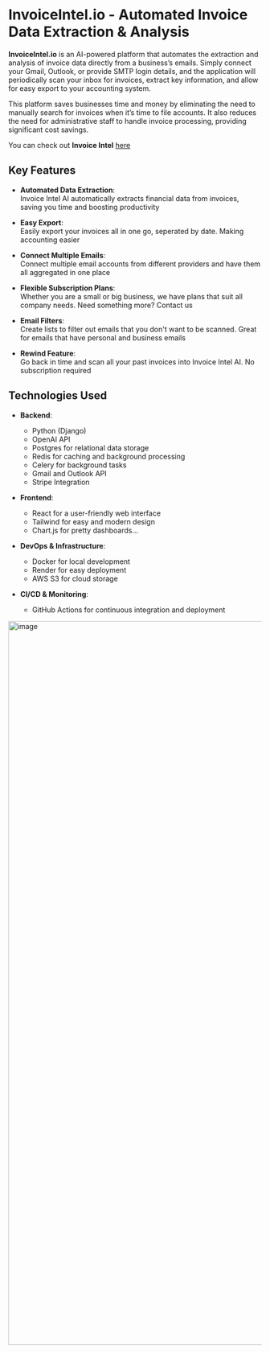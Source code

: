 # InvoiceIntel.io - Automated Invoice Data Extraction & Analysis

**InvoiceIntel.io** is an AI-powered platform that automates the extraction and analysis of invoice data directly from a business’s emails. Simply connect your Gmail, Outlook, or provide SMTP login details, and the application will periodically scan your inbox for invoices, extract key information, and allow for easy export to your accounting system.

This platform saves businesses time and money by eliminating the need to manually search for invoices when it’s time to file accounts. It also reduces the need for administrative staff to handle invoice processing, providing significant cost savings.

You can check out **Invoice Intel** [here](https://invoiceintel.io)

## Key Features

- **Automated Data Extraction**:  
Invoice Intel AI automatically extracts financial data from invoices, saving you time and boosting productivity

- **Easy Export**:  
Easily export your invoices all in one go, seperated by date. Making accounting easier

- **Connect Multiple Emails**:  
Connect multiple email accounts from different providers and have them all aggregated in one place

- **Flexible Subscription Plans**:  
Whether you are a small or big business, we have plans that suit all company needs. Need something more? Contact us

- **Email Filters**:  
Create lists to filter out emails that you don't want to be scanned. Great for emails that have personal and business emails

- **Rewind Feature**:  
Go back in time and scan all your past invoices into Invoice Intel AI. No subscription required

## Technologies Used

- **Backend**:  
  - Python (Django)
  - OpenAI API
  - Postgres for relational data storage
  - Redis for caching and background processing
  - Celery for background tasks
  - Gmail and Outlook API
  - Stripe Integration

- **Frontend**:  
  - React for a user-friendly web interface
  - Tailwind for easy and modern design
  - Chart.js for pretty dashboards...

- **DevOps & Infrastructure**:  
  - Docker for local development
  - Render for easy deployment
  - AWS S3 for cloud storage

- **CI/CD & Monitoring**:  
  - GitHub Actions for continuous integration and deployment
 
<img width="1440" alt="image" src="https://github.com/user-attachments/assets/5868a7cb-7466-4598-aef0-9e5fb012a23e" />
